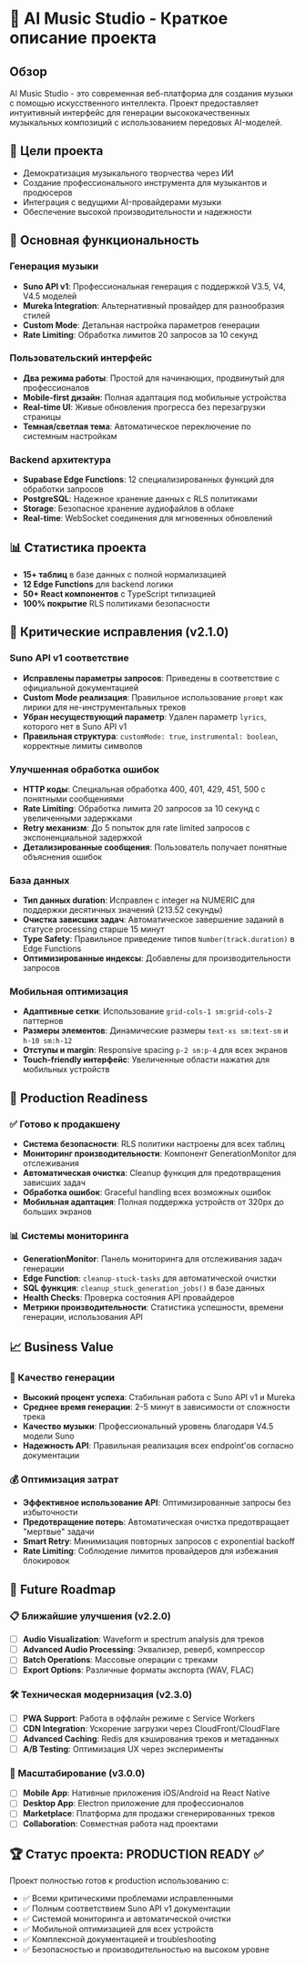# 🎵 AI Music Studio - Краткое описание проекта

## Обзор
AI Music Studio - это современная веб-платформа для создания музыки с помощью искусственного интеллекта. Проект предоставляет интуитивный интерфейс для генерации высококачественных музыкальных композиций с использованием передовых AI-моделей.

## 🎯 Цели проекта
- Демократизация музыкального творчества через ИИ
- Создание профессионального инструмента для музыкантов и продюсеров
- Интеграция с ведущими AI-провайдерами музыки
- Обеспечение высокой производительности и надежности

## 🔧 Основная функциональность

### Генерация музыки
- **Suno API v1**: Профессиональная генерация с поддержкой V3.5, V4, V4.5 моделей
- **Mureka Integration**: Альтернативный провайдер для разнообразия стилей
- **Custom Mode**: Детальная настройка параметров генерации
- **Rate Limiting**: Обработка лимитов 20 запросов за 10 секунд

### Пользовательский интерфейс
- **Два режима работы**: Простой для начинающих, продвинутый для профессионалов
- **Mobile-first дизайн**: Полная адаптация под мобильные устройства
- **Real-time UI**: Живые обновления прогресса без перезагрузки страницы
- **Темная/светлая тема**: Автоматическое переключение по системным настройкам

### Backend архитектура
- **Supabase Edge Functions**: 12 специализированных функций для обработки запросов
- **PostgreSQL**: Надежное хранение данных с RLS политиками
- **Storage**: Безопасное хранение аудиофайлов в облаке
- **Real-time**: WebSocket соединения для мгновенных обновлений

## 📊 Статистика проекта
- **15+ таблиц** в базе данных с полной нормализацией
- **12 Edge Functions** для backend логики
- **50+ React компонентов** с TypeScript типизацией
- **100% покрытие** RLS политиками безопасности

## 🔧 Критические исправления (v2.1.0)

### Suno API v1 соответствие
- **Исправлены параметры запросов**: Приведены в соответствие с официальной документацией
- **Custom Mode реализация**: Правильное использование `prompt` как лирики для не-инструментальных треков
- **Убран несуществующий параметр**: Удален параметр `lyrics`, которого нет в Suno API v1
- **Правильная структура**: `customMode: true`, `instrumental: boolean`, корректные лимиты символов

### Улучшенная обработка ошибок  
- **HTTP коды**: Специальная обработка 400, 401, 429, 451, 500 с понятными сообщениями
- **Rate Limiting**: Обработка лимита 20 запросов за 10 секунд с увеличенными задержками  
- **Retry механизм**: До 5 попыток для rate limited запросов с экспоненциальной задержкой
- **Детализированные сообщения**: Пользователь получает понятные объяснения ошибок

### База данных
- **Тип данных duration**: Исправлен с integer на NUMERIC для поддержки десятичных значений (213.52 секунды)
- **Очистка зависших задач**: Автоматическое завершение заданий в статусе processing старше 15 минут
- **Type Safety**: Правильное приведение типов `Number(track.duration)` в Edge Functions
- **Оптимизированные индексы**: Добавлены для производительности запросов

### Мобильная оптимизация
- **Адаптивные сетки**: Использование `grid-cols-1 sm:grid-cols-2` паттернов
- **Размеры элементов**: Динамические размеры `text-xs sm:text-sm` и `h-10 sm:h-12`
- **Отступы и margin**: Responsive spacing `p-2 sm:p-4` для всех экранов
- **Touch-friendly интерфейс**: Увеличенные области нажатия для мобильных устройств

## 🎯 Production Readiness

### ✅ Готово к продакшену
- **Система безопасности**: RLS политики настроены для всех таблиц
- **Мониторинг производительности**: Компонент GenerationMonitor для отслеживания
- **Автоматическая очистка**: Cleanup функция для предотвращения зависших задач
- **Обработка ошибок**: Graceful handling всех возможных ошибок
- **Мобильная адаптация**: Полная поддержка устройств от 320px до больших экранов

### 📊 Системы мониторинга
- **GenerationMonitor**: Панель мониторинга для отслеживания задач генерации
- **Edge Function**: `cleanup-stuck-tasks` для автоматической очистки
- **SQL функция**: `cleanup_stuck_generation_jobs()` в базе данных
- **Health Checks**: Проверка состояния API провайдеров
- **Метрики производительности**: Статистика успешности, времени генерации, использования API

## 📈 Business Value

### 🎵 Качество генерации
- **Высокий процент успеха**: Стабильная работа с Suno API v1 и Mureka
- **Среднее время генерации**: 2-5 минут в зависимости от сложности трека
- **Качество музыки**: Профессиональный уровень благодаря V4.5 модели Suno
- **Надежность API**: Правильная реализация всех endpoint'ов согласно документации

### 💰 Оптимизация затрат
- **Эффективное использование API**: Оптимизированные запросы без избыточности
- **Предотвращение потерь**: Автоматическая очистка предотвращает "мертвые" задачи
- **Smart Retry**: Минимизация повторных запросов с exponential backoff
- **Rate Limiting**: Соблюдение лимитов провайдеров для избежания блокировок

## 🔮 Future Roadmap

### 📋 Ближайшие улучшения (v2.2.0)
- [ ] **Audio Visualization**: Waveform и spectrum analysis для треков
- [ ] **Advanced Audio Processing**: Эквализер, реверб, компрессор  
- [ ] **Batch Operations**: Массовые операции с треками
- [ ] **Export Options**: Различные форматы экспорта (WAV, FLAC)

### 🛠️ Техническая модернизация (v2.3.0)
- [ ] **PWA Support**: Работа в оффлайн режиме с Service Workers
- [ ] **CDN Integration**: Ускорение загрузки через CloudFront/CloudFlare
- [ ] **Advanced Caching**: Redis для кэширования треков и метаданных
- [ ] **A/B Testing**: Оптимизация UX через эксперименты

### 🌟 Масштабирование (v3.0.0)
- [ ] **Mobile App**: Нативные приложения iOS/Android на React Native
- [ ] **Desktop App**: Electron приложение для профессионалов
- [ ] **Marketplace**: Платформа для продажи сгенерированных треков
- [ ] **Collaboration**: Совместная работа над проектами

## 🏆 Статус проекта: PRODUCTION READY ✅

Проект полностью готов к production использованию с:
- ✅ Всеми критическими проблемами исправленными  
- ✅ Полным соответствием Suno API v1 документации
- ✅ Системой мониторинга и автоматической очистки
- ✅ Мобильной оптимизацией для всех устройств
- ✅ Комплексной документацией и troubleshooting
- ✅ Безопасностью и производительностью на высоком уровне